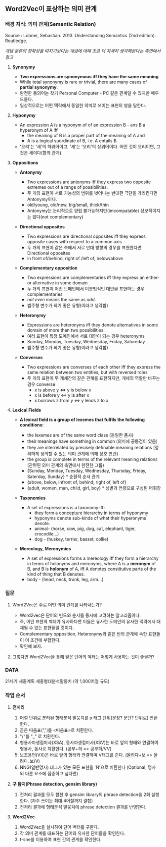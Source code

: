 ## Word2Vec이 표상하는 의미 관계

### 배경 지식: 의미 관계(Sementic Relation) 

Source : Lobner, Sebastian. 2013. Understanding Semantics (2nd edition). Routledge.

*개념 분류의 정확성을 따지기보다는 개념에 대해 조금 더 자세히 생각해본다는 측면에서 참고* 

1. **Synonymy**
    - **Two expressions are synonymous iff they have the same meaning**
    - While total synonymy is rare or trivial, there are many cases of **partial synonymy**. 
    - 완전한 동의어는 찾기 Personal Computer - PC 같은 관계일 수 있지만 매우 드물다.
    - 일상적으로는 어떤 맥락에서 동일한 의미로 쓰이는 표현의 쌍을 말한다. 
    
    
2. **Hyponymy**
    - An expression A is a hyponym of of an expression B -  ans B a hyperonym of A iff
        - the meaning of B is a proper part of the meaning of A and 
        -  A is a logical suordinate of B, i.e. A entails B. 
    - '오리'는 '새'의 하위어이고, '새'는 '오리'의 상위어이다. 어떤 것이 오리이면, 그것은 새이다(함의 관계).
    
    
3. **Oppositions**
    * **Antonymy**
        - Two expressions are antonyms iff they express two opposite extremes out of a range of possibilities.
        - 두 개의 표현이 서로 가능성의 범위를 벗어나는 반대편 극단을 가리킨다면 Antonymy이다. 
        - old/young, old/new, big/small, thick/thin
        - Antonymy는 논리적으로 양립 불가능하지만(imcompatable) 상보적이지는 않다(not complementary)
      
    * **Directional opposites**
        - Two expressions are directional opposites iff they express opposite cases with respect to a common axis
        - 두 개의 표현이 같은 축에서 서로 반대 방향의 경우를 표현한다면 Directional opposites
        - in front of/behind, right of /left of, below/above 
     
    * **Complementary opposition**
        - Two expressions are complementaries iff they express an either-or alternative in some domain     
        - 두 개의 표현이 어떤 도메인에서 이분법적인 대안을 표현하는 경우 complementaries
        - *not even* means the same as *odd*. 
        - 범주형 변수가 되기 좋은 유형(이라고 생각함)
        
    * **Heteronymy**
        - Expressions are heteronyms iff they denote alternatives in some domain of more than two possibilities.
        - 여러 표현이 특정 도메인에서 서로 대안이 되는 경우 heteronyms
        - Sunday, Monday, Tuesday, Wednesday, Friday, Satureday  
        - 범주형 변수가 되기 좋은 유형(이라고 생각함)
        
    * **Converses**
        - Two expressions are converses of each other iff they express the same relation between two entities, but with reversed roles
        - 두 개의 표현이 두 개체간의 같은 관계를 표현하지만, 개체의 역할만 바꾸는 경우 converse
            - x is above y <=> y is below x
            - x is before y <=> y is after x
            - x borrows z from y <=> y lends z to x
 
4. **Lexical Fields**
    * **A lexical field is a group of lexemes that fulfils the following conditions:**
        - the lexemes are of the same word class (동일한 품사)
        - their meanings have something in common (의미에 공통점이 있음)
        - they are interrelated by precisely definable meaning relations (정확하게 정의할 수 있는 의미 관계에 의해 상호 연관)
        - the group is complete in terms of the relevant meaning relations (관련된 의미 관계의 측면에서 완전한 그룹) 
        - {Sunday, Monday, Tuesday, Wednesday, Thursday, Friday, Saterday, Sunday} * 순환적 순서 관계 
        - {above, below, infront of, behind, right of, left of} 
        - {adult, women, man, child, girl, boy} * 성별과 연령으로 구성된 어휘장
        
    * **Taxonomies**
        - A set of expressions is a taxonomy iff:
            - they form a concepture hierarchy in terms of hyponymy
            - hyponyms denote sub-kinds of what their hyperonyms denote. 
            - animal- (horse, cow, pig, dog, cat, elephant, tiger, crocodile...)
            - dog - (huskey, terrier, basset, collie)
            
    * **Mereology, Meronymies**
        - A set of expressions forms a mereology iff they form a hierarchy in terms of holonyms and meronyms, where A is a **meronym** of B, and B is **holonym** of A, iff A denotes constitutive parts of the kind of thing that B denotes.
        - body - (head, neck, trunk, leg, arm...)
    
### 질문
    
   1. Word2Vec은 주로 어떤 의미 관계를 나타내는가? 
       - Word2vec은 단어의 빈도와 순서를 동시에 고려하는 알고리즘이다. 
       - 즉, 어떤 표현의 벡터가 유사하다면 이들은 유사한 도메인의 유사한 맥락에서 대체될 수 있는 표현들일 것이다.  
       - Complementary opposition, Heteronymy와 같은 반의 관계에 속한 표현들이 이 조건에 부합한다.
       - 확인해 보자. 
    
    
   2. 그렇다면 Word2Vec을 통해 얻은 단어의 벡터는 어떻게 사용하는 것이 좋을까?
   

### DATA

21세기 세종계획 세종형태분석말뭉치 (약 1,000어절 규모)

### 작업 순서

1. **전처리**
    1. 어절 단위로 분리된 형태분석 말뭉치를 p 태그 단위(문장? 문단? 단위로) 변환한다.
    2. 곧은 따옴표(",')를 <따옴표>로 치환한다. 
    3. "/"를 "_" 로 치환한다. 
    4. 형용사파생접미사(XSA), 동사파생접미사(XSV)는 바로 앞의 형태와 연결하여 형용사, 동사로 치환한다. (공부+하 => 공부하/VV)
    5. 보조용언(VX)은 바로 앞의 형태와 연결하며 V태그를 준다. (올려다+보 => 올려다_보/V)
    6. NNG(일반명사) 태그가 있는 모든 표현을 'N'으로 치환한다 (Optional, 명사 외 다른 요소에 집중하고 싶다면)

2. **구 탐지(Phrase detection, gensim library)**
    1. 전처리 결과를 모두 합친 후 gensim library의 phrase detection을 2회 실행한다. (자주 쓰이는 최대 4어절까지 결합)
    2. 전처리 결과에 형태분석 말뭉치에 phrase detection 결과를 반영한다. 

3. **Word2Vec**
    1. Word2Vec을 실시하여 단어 벡터를 구한다. 
    2. 각 의미 관계를 대표하는 단어와 유사한 단어들을 확인한다. 
    3. t-sne를 이용하여 표현 간의 관계를 확인한다.
